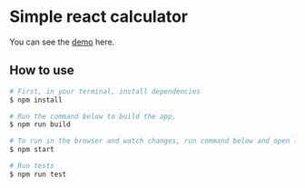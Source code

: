 # Simple react calculator 

You can see the [demo](https://slavic18.github.io/simple-react-calculator/public/index.html) here.

## How to use

```bash
# First, in your terminal, install dependencies 
$ npm install

# Run the command below to build the app,
$ npm run build

# To run in the browser and watch changes, run command below and open localhost
$ npm start

# Run tests 
$ npm run test
```